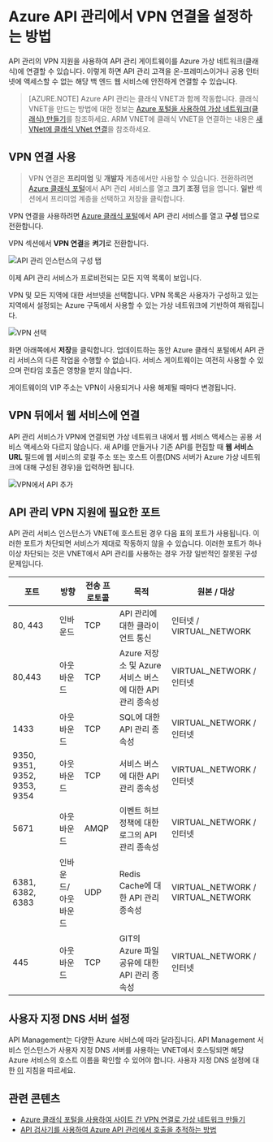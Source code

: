 <properties
	pageTitle="Azure API 관리에서 VPN 연결을 설정하는 방법"
	description="Azure API 관리에서 VPN 연결을 설정하고 웹 서비스에 액세스하는 방법에 대해 알아봅니다."
	services="api-management"
	documentationCenter=""
	authors="antonba"
	manager="erikre"
	editor=""/>

<tags
	ms.service="api-management"
	ms.workload="mobile"
	ms.tgt_pltfrm="na"
	ms.devlang="na"
	ms.topic="article"
	ms.date="08/09/2016"
	ms.author="antonba"/>

# Azure API 관리에서 VPN 연결을 설정하는 방법

API 관리의 VPN 지원을 사용하여 API 관리 게이트웨이를 Azure 가상 네트워크(클래식)에 연결할 수 있습니다. 이렇게 하면 API 관리 고객을 온-프레미스이거나 공용 인터넷에 액세스할 수 없는 해당 백 엔드 웹 서비스에 안전하게 연결할 수 있습니다.

>[AZURE.NOTE] Azure API 관리는 클래식 VNET과 함께 작동합니다. 클래식 VNET을 만드는 방법에 대한 정보는 [Azure 포털을 사용하여 가상 네트워크(클래식) 만들기](../virtual-network/virtual-networks-create-vnet-classic-pportal.md)를 참조하세요. ARM VNET에 클래식 VNET을 연결하는 내용은 [새 VNet에 클래식 VNet 연결](../vpn-gateway/vpn-gateway-connect-different-deployment-models-portal.md)을 참조하세요.

## <a name="enable-vpn"> </a>VPN 연결 사용

>VPN 연결은 **프리미엄** 및 **개발자** 계층에서만 사용할 수 있습니다. 전환하려면 [Azure 클래식 포털][]에서 API 관리 서비스를 열고 **크기 조정** 탭을 엽니다. **일반** 섹션에서 프리미엄 계층을 선택하고 저장을 클릭합니다.

VPN 연결을 사용하려면 [Azure 클래식 포털][]에서 API 관리 서비스를 열고 **구성** 탭으로 전환합니다.

VPN 섹션에서 **VPN 연결**을 **켜기**로 전환합니다.

![API 관리 인스턴스의 구성 탭][api-management-setup-vpn-configure]

이제 API 관리 서비스가 프로비전되는 모든 지역 목록이 보입니다.

VPN 및 모든 지역에 대한 서브넷을 선택합니다. VPN 목록은 사용자가 구성하고 있는 지역에서 설정되는 Azure 구독에서 사용할 수 있는 가상 네트워크에 기반하여 채워집니다.

![VPN 선택][api-management-setup-vpn-select]

화면 아래쪽에서 **저장**을 클릭합니다. 업데이트하는 동안 Azure 클래식 포털에서 API 관리 서비스의 다른 작업을 수행할 수 없습니다. 서비스 게이트웨이는 여전히 사용할 수 있으며 런타임 호출은 영향을 받지 않습니다.

게이트웨이의 VIP 주소는 VPN이 사용되거나 사용 해제될 때마다 변경됩니다.

## <a name="connect-vpn"> </a>VPN 뒤에서 웹 서비스에 연결

API 관리 서비스가 VPN에 연결되면 가상 네트워크 내에서 웹 서비스 액세스는 공용 서비스 액세스와 다르지 않습니다. 새 API를 만들거나 기존 API를 편집할 때 **웹 서비스 URL** 필드에 웹 서비스의 로컬 주소 또는 호스트 이름(DNS 서버가 Azure 가상 네트워크에 대해 구성된 경우)을 입력하면 됩니다.

![VPN에서 API 추가][api-management-setup-vpn-add-api]

## API 관리 VPN 지원에 필요한 포트

API 관리 서비스 인스턴스가 VNET에 호스트된 경우 다음 표의 포트가 사용됩니다. 이러한 포트가 차단되면 서비스가 제대로 작동하지 않을 수 있습니다. 이러한 포트가 하나 이상 차단되는 것은 VNET에서 API 관리를 사용하는 경우 가장 일반적인 잘못된 구성 문제입니다.

| 포트 | 방향 | 전송 프로토콜 | 목적 | 원본 / 대상 |
|------------------------------|------------------|--------------------|------------------------------------------------------------------|-----------------------------------|
| 80, 443 | 인바운드 | TCP | API 관리에 대한 클라이언트 통신 | 인터넷 / VIRTUAL\_NETWORK |
| 80,443 | 아웃바운드 | TCP | Azure 저장소 및 Azure 서비스 버스에 대한 API 관리 종속성 | VIRTUAL\_NETWORK / 인터넷 |
| 1433 | 아웃바운드 | TCP | SQL에 대한 API 관리 종속성 | VIRTUAL\_NETWORK / 인터넷 |
| 9350, 9351, 9352, 9353, 9354 | 아웃바운드 | TCP | 서비스 버스에 대한 API 관리 종속성 | VIRTUAL\_NETWORK / 인터넷 |
| 5671 | 아웃바운드 | AMQP | 이벤트 허브 정책에 대한 로그의 API 관리 종속성 | VIRTUAL\_NETWORK / 인터넷 |
| 6381, 6382, 6383 | 인바운드/아웃바운드 | UDP | Redis Cache에 대한 API 관리 종속성 | VIRTUAL\_NETWORK / VIRTUAL\_NETWORK |
| 445 | 아웃바운드 | TCP | GIT의 Azure 파일 공유에 대한 API 관리 종속성 | VIRTUAL\_NETWORK / 인터넷 |

## <a name="custom-dns"> </a>사용자 지정 DNS 서버 설정

API Management는 다양한 Azure 서비스에 따라 달라집니다. API Management 서비스 인스턴스가 사용자 지정 DNS 서버를 사용하는 VNET에서 호스팅되면 해당 Azure 서비스의 호스트 이름을 확인할 수 있어야 합니다. 사용자 지정 DNS 설정에 대한 [이](../virtual-network/virtual-networks-name-resolution-for-vms-and-role-instances.md#name-resolution-using-your-own-dns-server) 지침을 따르세요.

## <a name="related-content"> </a>관련 콘텐츠


* [Azure 클래식 포털을 사용하여 사이트 간 VPN 연결로 가상 네트워크 만들기][]
* [API 검사기를 사용하여 Azure API 관리에서 호출을 추적하는 방법][]

[api-management-setup-vpn-configure]: ./media/api-management-howto-setup-vpn/api-management-setup-vpn-configure.png
[api-management-setup-vpn-select]: ./media/api-management-howto-setup-vpn/api-management-setup-vpn-select.png
[api-management-setup-vpn-add-api]: ./media/api-management-howto-setup-vpn/api-management-setup-vpn-add-api.png

[Enable VPN connections]: #enable-vpn
[Connect to a web service behind VPN]: #connect-vpn
[Related content]: #related-content

[Azure 클래식 포털]: https://manage.windowsazure.com/

[Azure 클래식 포털을 사용하여 사이트 간 VPN 연결로 가상 네트워크 만들기]: ../vpn-gateway/vpn-gateway-site-to-site-create.md
[API 검사기를 사용하여 Azure API 관리에서 호출을 추적하는 방법]: api-management-howto-api-inspector.md

<!---HONumber=AcomDC_0921_2016-->